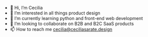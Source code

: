 - 👋 Hi, I’m Cecilia
- 👀 I’m interested in all things product design
- 🌱 I’m currently learning python and front-end web development
- 💞️ I’m looking to collaborate on B2B and B2C SaaS products
- 📫 How to reach me cecilia@ceciliasarate.design

<!---
cecilia-sarate/cecilia-sarate is a ✨ special ✨ repository because its `README.md` (this file) appears on your GitHub profile.
You can click the Preview link to take a look at your changes.
--->
